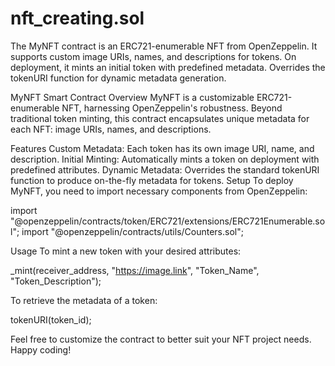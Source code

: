 # nft_creating.sol
The MyNFT contract is an ERC721-enumerable NFT from OpenZeppelin. It supports custom image URIs, names, and descriptions for tokens. On deployment, it mints an initial token with predefined metadata. Overrides the tokenURI function for dynamic metadata generation.

MyNFT Smart Contract
Overview
MyNFT is a customizable ERC721-enumerable NFT, harnessing OpenZeppelin's robustness. Beyond traditional token minting, this contract encapsulates unique metadata for each NFT: image URIs, names, and descriptions.

Features
Custom Metadata: Each token has its own image URI, name, and description.
Initial Minting: Automatically mints a token on deployment with predefined attributes.
Dynamic Metadata: Overrides the standard tokenURI function to produce on-the-fly metadata for tokens.
Setup
To deploy MyNFT, you need to import necessary components from OpenZeppelin:

import "@openzeppelin/contracts/token/ERC721/extensions/ERC721Enumerable.sol";
import "@openzeppelin/contracts/utils/Counters.sol";

Usage
To mint a new token with your desired attributes:

_mint(receiver_address, "https://image.link", "Token_Name", "Token_Description");

To retrieve the metadata of a token:

tokenURI(token_id);

Feel free to customize the contract to better suit your NFT project needs. Happy coding!




